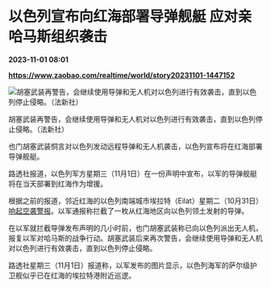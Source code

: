# 以色列宣布向红海部署导弹舰艇 应对亲哈马斯组织袭击

**2023-11-01 08:01**

**https://www.zaobao.com/realtime/world/story20231101-1447152**

![胡塞武装再警告，会继续使用导弹和无人机对以色列进行有效袭击，直到以色列停止侵略。（法新社）](https://static.zaobao.com/s3fs-public/styles/article_large_full/public/articles/2023/11/01/TOPSHOTS-TOPSHOT-ISRAEL-PALESTINIAN-CONFLICT-073018.jpg?itok=C3keNN0z "胡塞武装再警告，会继续使用导弹和无人机对以色列进行有效袭击，直到以色列停止侵略。（法新社）")

胡塞武装再警告，会继续使用导弹和无人机对以色列进行有效袭击，直到以色列停止侵略。（法新社）

也门胡塞武装恫言对以色列发动远程导弹和无人机袭击，以色列宣布将在红海部署导弹舰艇。

路透社报道，以色列军方星期三（11月1日）在一份声明中宣布，以军的导弹舰艇将在当天部署到红海作为增援。

根据之前的报道，邻近红海的以色列南端城市埃拉特（Eilat）星期二（10月31日）[响起空袭警报](https://www.zaobao.com/realtime/world/story20231031-1447044)。以军通报称拦截了一枚从红海地区向以色列领土发射的导弹。

在以军就拦截导弹发布声明的几小时前，也门胡塞武装称已向以色列派出无人机，报复以军对哈马斯的战争行动。胡塞武装后来再次警告，会继续使用导弹和无人机对以色列进行有效袭击，直到以色列停止侵略。

路透社星期三（11月1日）报道称，以军发布的图片显示，以色列海军的萨尔级护卫舰似乎已在红海的埃拉特港附近巡逻。